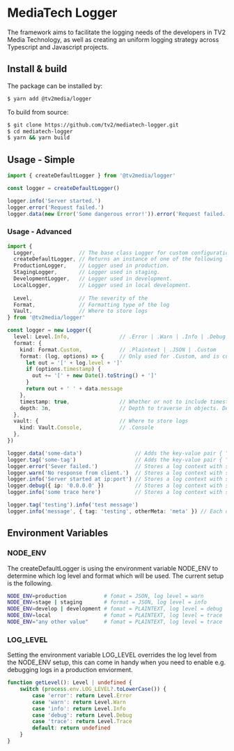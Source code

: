 # MediaTech Logger

The framework aims to facilitate the logging needs of the developers in TV2 Media Technology, as well as creating an uniform logging strategy across Typescript and Javascript projects.

## Install & build

The package can be installed by:

```zsh
$ yarn add @tv2media/logger
```

To build from source:

```zsh
$ git clone https://github.com/tv2/mediatech-logger.git
$ cd mediatech-logger
$ yarn && yarn build
```

## Usage - Simple
```typescript
import { createDefaultLogger } from '@tv2media/logger'

const logger = createDefaultLogger()

logger.info('Server started.')
logger.error('Request failed.')
logger.data(new Error('Some dangerous error!')).error('Request failed.')
```

### Usage - Advanced
```typescript
import {
  Logger,              // The base class Logger for custom configuration.
  createDefaultLogger, // Returns an instance of one of the following loggers based upon NODE_ENV.
  ProductionLogger,    // Logger used in production.
  StagingLogger,       // Logger used in staging.
  DevelopmentLogger,   // Logger used in development.
  LocalLogger,         // Logger used in local development.
  
  Level,               // The severity of the 
  Format,              // Formatting type of the log
  Vault,               // Where to store logs
} from '@tv2media/logger'

const logger = new Logger({
  level: Level.Info,                // .Error | .Warn | .Info | .Debug | .Trace
  format: {
    kind: Format.Custom,            // .Plaintext | .JSON | .Custom
    format: (log, options) => {     // Only used for .Custom, and is custom format.
      let out = '[' + log.level + ']'
      if (options.timestamp) {
        out += '[' + new Date().toString() + ']'
      }
      return out + ' ' + data.message
    },
    timestamp: true,                // Whether or not to include timestamp.
    depth: 3n,                      // Depth to traverse in objects. Default is -1n (full depth).
  },
  vault: {                          // Where to store logs
    kind: Vault.Console,            // .Console
  },
})

logger.data('some-data')                 // Adds the key-value pair { "data": "some-data" } to a new log context.
logger.tag('some-tag')                   // Adds the key-value pair { "tag": "some-tag" } to a new log context.
logger.error('Sever failed.')            // Stores a log context with severity level of 'error'.
logger.warn('No response from client.')  // Stores a log context with severity level of 'warn'.
logger.info('Server started at ip:port') // Stores a log context with severity level of 'info'.
logger.debug({ ip: '0.0.0.0' })          // Stores a log context with severity level of 'debug'.
logger.info('some trace here')           // Stores a log context with severity level of 'trace'.

logger.tag('testing').info('test message')
logger.info('message', { tag: 'testing', otherMeta: 'meta' }) // Each of the severity level methods takes an optional argument, with extra attributes for the log context.
```

## Environment Variables

### NODE_ENV

The createDefaultLogger is using the environment variable NODE_ENV to determine which log level and format which will be used. The current setup is the following.

```bash
NODE_ENV=production            # fomat = JSON, log level = warn
NODE_ENV=stage | staging       # format = JSON, log level = info
NODE_ENV=develop | development # fomat = PLAINTEXT, log level = debug
NODE_ENV=local                 # fomat = PLAINTEXT, log level = trace
NODE_ENV="any other value"     # fomat = PLAINTEXT, log level = trace
```

### LOG_LEVEL

Setting the environment variable LOG_LEVEL overrides the log level from the NODE_ENV setup, this can come in handy when you need to enable e.g. debugging logs in a production enviorment.

```typescript
function getLevel(): Level | undefined {
    switch (process.env.LOG_LEVEL?.toLowerCase()) {
        case 'error': return Level.Error
        case 'warn': return Level.Warn
        case 'info': return Level.Info
        case 'debug': return Level.Debug
        case 'trace': return Level.Trace
        default: return undefined
    }
}
```
